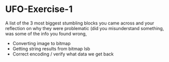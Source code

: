# UFO-Exercise-1

A list of the 3 most biggest stumbling blocks you came across and your reflection on why they were problematic (did you misunderstand something, was some of the info you found wrong,

* Converting image to bitmap 
* Getting string results from bitmap lsb
* Correct encoding / verify what data we get back

